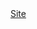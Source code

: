 <!DOCTYPE html>
<html xmlns="http://www.w3.org/1999/xhtml" lang="fr" xml:lang="fr">
<head>
    <meta charset="UTF-8">
    <meta name="viewport" content="width=device-width, initial-scale=1.0">
    <title>Angeline YANG - Portfolio</title>
    <link href="css/style.css" rel="stylesheet" />
    <link rel="icon" href="img/logo.ico">
</head>

<body>
  <a href="index.html">Site</a>
</body>
</html>
